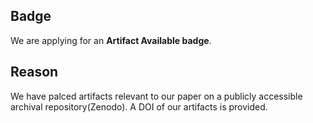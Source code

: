 
## Badge  
We are applying for an **Artifact Available badge**.

## Reason
We have palced artifacts relevant to our paper on a publicly accessible archival repository(Zenodo). A DOI of our artifacts is provided.
